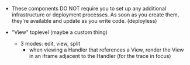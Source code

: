 - These components DO NOT require you to set up any additional infrastructure or deployment processes. As soon as you create them, they're available and update as you write code. (deployless)

- "View" toplevel (maybe a custom thing)
    - 3 modes: edit, view, split
        - when viewing a Handler that references  a View, render the View in an iframe adjacent to the Handler
            (for the trace in focus)